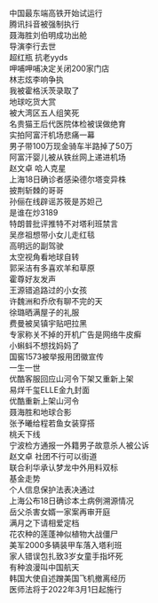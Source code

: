 中国最东端高铁开始试运行  
腾讯抖音被强制执行  
聂海胜刘伯明成功出舱  
导演李行去世  
超红瓶 抗老yyds  
呷哺呷哺决定关闭200家门店  
林志炫李响争执  
我被霍格沃茨录取了  
地球吃货大赏  
被大湾区五人组笑死  
名贵猫王后代医院体检被误做绝育  
实拍阿富汗机场悲痛一幕  
男子带100万现金骑车半路掉了50万  
阿富汗婴儿被从铁丝网上递进机场  
赵文卓 哈人克星  
上海18日确诊者感染德尔塔变异株  
披荆斩棘的哥哥  
孙俪在线辟谣苏筱是苏妲己  
是谁在炒3189  
特朗普批评推特不对塔利班禁言  
吴彦祖想带小女儿走红毯  
高明远的副驾驶  
太空视角看地球自转  
郭采洁有多喜欢羊和草原  
霍尊好友发声  
王源错追路过的小女孩  
许魏洲和乔欣有聊不完的天  
徐璐晒满屋子的礼服  
费曼被吴镇宇贴吧拉黑  
专家称关不掉的开机广告是网络牛皮癣  
小蝌蚪不想找妈妈了  
国窖1573被举报用团徽宣传  
一生一世  
优酷客服回应山河令下架又重新上架  
易烊千玺ELLE金九封面  
优酷重新上架山河令  
聂海胜和地球合影  
张予曦给程若鱼女装穿搭  
桃夭下线  
宁波检方通报一外籍男子故意杀人被公诉  
赵文卓 社团不行可以街道  
联合利华承认梦龙中外用料双标  
基金走势  
个人信息保护法表决通过  
上海公布18日确诊本土病例溯源情况  
岳父杀害女婿一家案再审开庭  
满月之下请相爱定档  
花农种的莲蓬神似植物大战僵尸  
美军2000多辆装甲车落入塔利班  
家人错误包扎致3岁女童手指坏死  
有种浪漫叫中国航天  
韩国大使自述蹭美国飞机撤离经历  
医师法将于2022年3月1日起施行  
